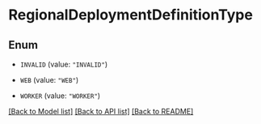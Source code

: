 # RegionalDeploymentDefinitionType

## Enum


* `INVALID` (value: `"INVALID"`)

* `WEB` (value: `"WEB"`)

* `WORKER` (value: `"WORKER"`)


[[Back to Model list]](../README.md#documentation-for-models) [[Back to API list]](../README.md#documentation-for-api-endpoints) [[Back to README]](../README.md)


